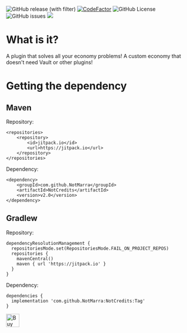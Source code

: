 ![GitHub release (with filter)](https://img.shields.io/github/v/release/NotMarra/NotCredits) [![CodeFactor](https://www.codefactor.io/repository/github/notmarra/notcredits/badge)](https://www.codefactor.io/repository/github/notmarra/notcredits) ![GitHub License](https://img.shields.io/github/license/NotMarra/NotCredits) ![GitHub issues](https://img.shields.io/github/issues/NotMarra/NotCredits) [![](https://jitpack.io/v/NotMarra/NotCredits.svg)](https://jitpack.io/#NotMarra/NotCredits)



# What is it?

A plugin that solves all your economy problems! A custom economy that doesn't need Vault or other plugins!


# Getting the dependency

## Maven

Repository:

	<repositories>
		<repository>
		    <id>jitpack.io</id>
		    <url>https://jitpack.io</url>
		</repository>
	</repositories>

Dependency:

    <dependency>
	    <groupId>com.github.NotMarra</groupId>
	    <artifactId>NotCredits</artifactId>
	    <version>v2.0</version>
	</dependency>

## Gradlew

Repository:
```
dependencyResolutionManagement {
  repositoriesMode.set(RepositoriesMode.FAIL_ON_PROJECT_REPOS)
  repositories {
    mavenCentral()
    maven { url 'https://jitpack.io' }
  }
}
```
Dependency:
```
dependencies {
  implementation 'com.github.NotMarra:NotCredits:Tag'
}
```

<a href='https://ko-fi.com/V7V7GHBU0' target='_blank'><img height='36' style='border:0px;height:36px;' src='https://storage.ko-fi.com/cdn/kofi1.png?v=3' border='0' alt='Buy Me a Coffee at ko-fi.com' /></a>
